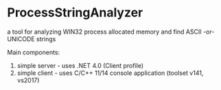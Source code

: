# ProcessStringAnalyzer
a tool for analyzing WIN32 process allocated memory and find ASCII -or- UNICODE strings 

Main components:
  1) simple server -
    uses .NET 4.0 (Client profile)
  2) simple client - 
    uses C/C++ 11/14 console application (toolset v141, vs2017)
